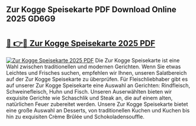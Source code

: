 ## Zur Kogge Speisekarte PDF Download Online 2025 GD6G9

# <h2><a href="http://gc72fy2.nevu.top/?p=Zur+Kogge+Speisekarte">🔗 👉🔴 Zur Kogge Speisekarte 2025 PDF</a></h2>

[![Zur Kogge Speisekarte 2025 PDF](https://i.imgur.com/dBaPXMq.png)](http://gc72fy2.nevu.top/?p=Zur+Kogge+Speisekarte)
Die Zur Kogge Speisekarte ist eine Wahl zwischen traditionellen und modernen Gerichten. Wenn Sie etwas Leichtes und Frisches suchen, empfehlen wir Ihnen, unseren Salatbereich auf der Zur Kogge Speisekarte zu überprüfen. Für Fleischliebhaber gibt es auf unserer Zur Kogge Speisekarte eine Auswahl an Gerichten: Rindfleisch, Schweinefleisch, Huhn und Fisch. Unseren Auserwählten bieten wir exquisite Gerichte wie Schaschlik und Steak an, die auf einem alten, natürlichen Feuer zubereitet werden. Unsere Zur Kogge Speisekarte bietet eine große Auswahl an Desserts, von traditionellen Kuchen und Kuchen bis hin zu exquisiten Crème Brûlée und Schokoladensouffle.
